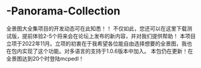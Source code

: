 # -Panorama-Collection
全景图大全集项目的开发动态可在此知悉！！
不仅如此，您还可以在这里下载测试版，提前体验2-5个将来会在论坛上发布的新内容，并对我们提供帮助！
本项目立项于2022年11月。立项的初衷在于我希望各位能自由选择想要的全景图，我也在包内实现了这个功能。对多语言的支持于1.0.6版本中加入。
本包仍在更新！在全景图达到20个时登陆mcpedl！
